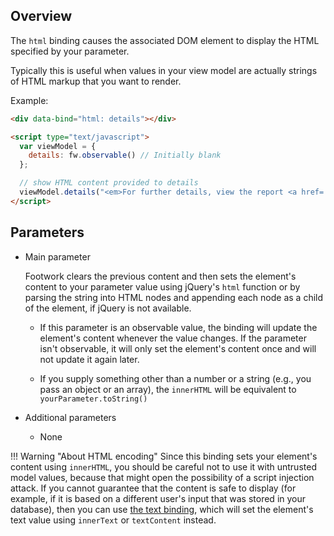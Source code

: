## Overview

The `html` binding causes the associated DOM element to display the HTML specified by your parameter.

Typically this is useful when values in your view model are actually strings of HTML markup that you want to render.

Example:

```html
<div data-bind="html: details"></div>

<script type="text/javascript">
  var viewModel = {
    details: fw.observable() // Initially blank
  };

  // show HTML content provided to details
  viewModel.details("<em>For further details, view the report <a href='report.html'>here</a>.</em>");
</script>
```

## Parameters

  * Main parameter

    Footwork clears the previous content and then sets the element's content to your parameter value using jQuery's `html` function or by parsing the string into HTML nodes and appending each node as a child of the element, if jQuery is not available.

      * If this parameter is an observable value, the binding will update the element's content whenever the value changes. If the parameter isn't observable, it will only set the element's content once and will not update it again later.

      *  If you supply something other than a number or a string (e.g., you pass an object or an array), the `innerHTML` will be equivalent to `yourParameter.toString()`

  * Additional parameters

      * None

!!! Warning "About HTML encoding"
    Since this binding sets your element's content using `innerHTML`, you should be careful not to use it with untrusted model values, because that might open the possibility of a script injection attack.  If you cannot guarantee that the content is safe to display (for example, if it is based on a different user's input that was stored in your database), then you can use [the text binding](text-binding.md), which will set the element's text value using `innerText` or `textContent` instead.
